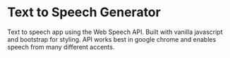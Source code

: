 # Text to Speech Generator
Text to speech app using the Web Speech API. Built with vanilla javascript and bootstrap for styling.
API works best in google chrome and enables speech from many different accents. 
